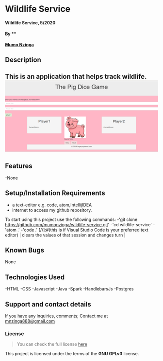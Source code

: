 # Wildlife Service


#### Wildlife Service, 5/2020
#### By **
**[Mumo Nzinga](https://github.com/mumonzinga)**
## Description
This is an application that helps track wildlife.
![website review](https://github.com/mumonzinga/Pig-dice-game/blob/master/images/preview.png)
---
## Features
-None
## Setup/Installation Requirements
* a text-editor e.g. code, atom,IntellijIDEA
* internet to access my github repository.

To start using this project use the following commands:
-'git clone
https://github.com/mumonzinga/wildlife-service.git'
-'cd wildlife-service'
-'atom .'
-'code .' [//]:#(this is if Visual Studio Code is your preferred text editor)
              | clears the values of that session and changes turn |
## Known Bugs
None
## Technologies Used
-HTML
-CSS
-Javascript
-Java
-Spark
-HandlebarsJs
-Postgres
## Support and contact details
If you have any inquiries, comments; Contact me at mnzinga888@gmail.com  
### License
>You can check the full license [here](https://github.com/mumonzinga/LICENSE.git)

This project is licensed under the terms of the **GNU GPLv3** license.
